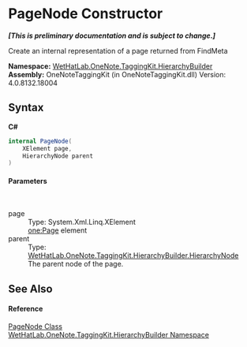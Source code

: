 # PageNode Constructor 
 _**\[This is preliminary documentation and is subject to change.\]**_

Create an internal representation of a page returned from FindMeta

**Namespace:**&nbsp;<a href="886a8d6b-3c89-17b1-a6bd-f04dfde95aba">WetHatLab.OneNote.TaggingKit.HierarchyBuilder</a><br />**Assembly:**&nbsp;OneNoteTaggingKit (in OneNoteTaggingKit.dll) Version: 4.0.8132.18004

## Syntax

**C#**<br />
``` C#
internal PageNode(
	XElement page,
	HierarchyNode parent
)
```


#### Parameters
&nbsp;<dl><dt>page</dt><dd>Type: System.Xml.Linq.XElement<br /><one:Page> element</dd><dt>parent</dt><dd>Type: <a href="f01a25b1-a2fc-25d2-ee15-630216a9c12e">WetHatLab.OneNote.TaggingKit.HierarchyBuilder.HierarchyNode</a><br />The parent node of the page.</dd></dl>

## See Also


#### Reference
<a href="0d8ed3e9-a495-7ffc-8e7a-1b49391c2657">PageNode Class</a><br /><a href="886a8d6b-3c89-17b1-a6bd-f04dfde95aba">WetHatLab.OneNote.TaggingKit.HierarchyBuilder Namespace</a><br />